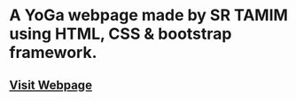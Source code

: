 # A YoGa webpage made by SR TAMIM using HTML, CSS & bootstrap framework.

## [Visit Webpage](http://sr-tamim.github.io/t-commerce/)